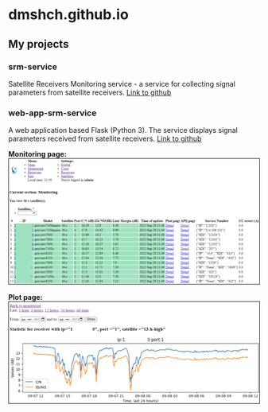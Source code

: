 # dmshch.github.io

## My projects

### srm-service

Satellite Receivers Monitoring service - a service for collecting signal parameters from satellite receivers. 
[Link to github](https://github.com/dmshch/srm-service)

### web-app-srm-service

A web application based Flask (Python 3). The service displays signal parameters received from satellite receivers. 
[Link to github](https://github.com/dmshch/web-app-srm-service)

<b>Monitoring page:</b>
<img border="1" src="https://github.com/dmshch/dmshch.github.io/blob/main/screen/monitoring.PNG?raw=true" alt="Monitoring page" >

<b>Plot page:</b>
<img border="1" src="https://github.com/dmshch/dmshch.github.io/blob/main/screen/plot.PNG?raw=true" alt="Plot page">
